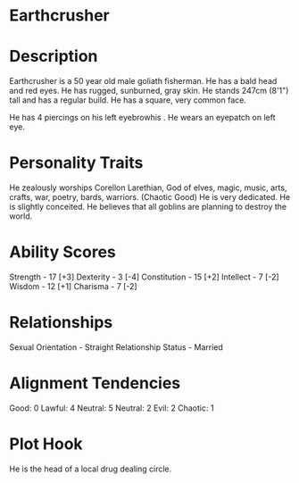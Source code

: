 # Earthcrusher 

# Description
Earthcrusher is a 50 year old male goliath fisherman.
He has a bald head and red eyes.
He has rugged, sunburned, gray skin.
He stands 247cm (8'1") tall and has a regular build.
He has a square, very common face.

He has 4 piercings on his left eyebrowhis .
He wears an eyepatch on left eye.

# Personality Traits
He zealously worships Corellon Larethian, God of elves, magic, music, arts, crafts, war, poetry, bards, warriors. (Chaotic Good)
He is very dedicated. 
He is slightly conceited. He believes that all goblins are planning to destroy the world.

# Ability Scores
Strength - 17 [+3]
Dexterity - 3 [-4]
Constitution - 15 [+2]
Intellect - 7 [-2]
Wisdom - 12 [+1]
Charisma - 7 [-2]

# Relationships
Sexual Orientation - Straight
Relationship Status - Married

# Alignment Tendencies
Good:    0  Lawful:  4
Neutral: 5  Neutral: 2
Evil:    2  Chaotic: 1

# Plot Hook
He is the head of a local drug dealing circle.

